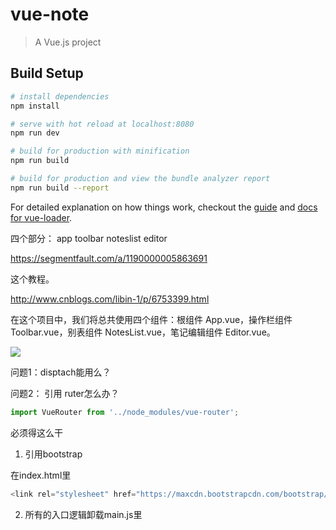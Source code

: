 # vue-note

> A Vue.js project

## Build Setup

``` bash
# install dependencies
npm install

# serve with hot reload at localhost:8080
npm run dev

# build for production with minification
npm run build

# build for production and view the bundle analyzer report
npm run build --report
```

For detailed explanation on how things work, checkout the [guide](http://vuejs-templates.github.io/webpack/) and [docs for vue-loader](http://vuejs.github.io/vue-loader).

四个部分：
app toolbar noteslist editor

https://segmentfault.com/a/1190000005863691

这个教程。

http://www.cnblogs.com/libin-1/p/6753399.html

在这个项目中，我们将总共使用四个组件：根组件 App.vue，操作栏组件 Toolbar.vue，别表组件 NotesList.vue，笔记编辑组件 Editor.vue。

![](https://sfault-image.b0.upaiyun.com/125/390/1253908380-5779006fccd67_articlex)

问题1：disptach能用么？

问题2： 引用 ruter怎么办？

```javascript
import VueRouter from '../node_modules/vue-router';
```
必须得这么干



1. 引用bootstrap

在index.html里

```javascript
<link rel="stylesheet" href="https://maxcdn.bootstrapcdn.com/bootstrap/3.3.6/css/bootstrap.min.css">
```

2. 所有的入口逻辑卸载main.js里

